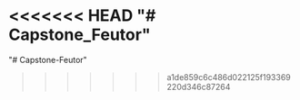 <<<<<<< HEAD
"# Capstone_Feutor" 
=======
"# Capstone-Feutor" 
>>>>>>> a1de859c6c486d022125f193369220d346c87264
